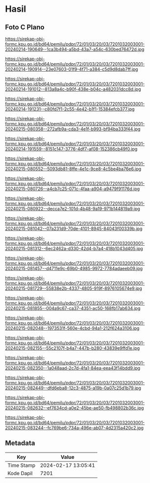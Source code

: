 # Hasil

## Foto C Plano

https://sirekap-obj-formc.kpu.go.id/bd64/pemilu/pdpr/72/01/03/20/03/7201032003001-20240214-190649--1ca3b494-a5bd-43a7-a54c-630bed76472d.jpg

https://sirekap-obj-formc.kpu.go.id/bd64/pemilu/pdpr/72/01/03/20/03/7201032003001-20240214-190914--23e07603-01f9-4f71-a384-c5d9d8dab7ff.jpg

https://sirekap-obj-formc.kpu.go.id/bd64/pemilu/pdpr/72/01/03/20/03/7201032003001-20240214-191012--813a8a4c-b90f-438e-b04c-a482031dcc8d.jpg

https://sirekap-obj-formc.kpu.go.id/bd64/pemilu/pdpr/72/01/03/20/03/7201032003001-20240214-191231--c80fd7f1-2c55-4e42-b1f1-15384efcb377.jpg

https://sirekap-obj-formc.kpu.go.id/bd64/pemilu/pdpr/72/01/03/20/03/7201032003001-20240215-080358--272afb9a-cda3-4e1f-b993-bf94ba333f44.jpg

https://sirekap-obj-formc.kpu.go.id/bd64/pemilu/pdpr/72/01/03/20/03/7201032003001-20240214-191559--8151c147-3776-4df7-af08-152386cb49f0.jpg

https://sirekap-obj-formc.kpu.go.id/bd64/pemilu/pdpr/72/01/03/20/03/7201032003001-20240215-080552--5093db81-8ffe-4e1c-9ce8-4c5be4ba76e6.jpg

https://sirekap-obj-formc.kpu.go.id/bd64/pemilu/pdpr/72/01/03/20/03/7201032003001-20240215-080726--a4cb7c25-071c-4faa-a904-a9479f91176d.jpg

https://sirekap-obj-formc.kpu.go.id/bd64/pemilu/pdpr/72/01/03/20/03/7201032003001-20240215-080922--decca7e2-101d-4b48-9a19-971b144819a9.jpg

https://sirekap-obj-formc.kpu.go.id/bd64/pemilu/pdpr/72/01/03/20/03/7201032003001-20240215-081042--07a231d9-70de-4101-8945-84043f00339b.jpg

https://sirekap-obj-formc.kpu.go.id/bd64/pemilu/pdpr/72/01/03/20/03/7201032003001-20240215-081312--6ec2462a-d330-42d4-b7a4-418b1043d405.jpg

https://sirekap-obj-formc.kpu.go.id/bd64/pemilu/pdpr/72/01/03/20/03/7201032003001-20240215-081457--d4711e9c-69b0-4985-9972-7784adaeeb09.jpg

https://sirekap-obj-formc.kpu.go.id/bd64/pemilu/pdpr/72/01/03/20/03/7201032003001-20240215-081729--55838e2b-4337-4805-919f-8976105674e9.jpg

https://sirekap-obj-formc.kpu.go.id/bd64/pemilu/pdpr/72/01/03/20/03/7201032003001-20240215-081855--004a9c67-ca37-4351-ac50-168fb17ab634.jpg

https://sirekap-obj-formc.kpu.go.id/bd64/pemilu/pdpr/72/01/03/20/03/7201032003001-20240215-082048--1973531f-560e-4cbd-94a1-212f624a3106.jpg

https://sirekap-obj-formc.kpu.go.id/bd64/pemilu/pdpr/72/01/03/20/03/7201032003001-20240215-082155--55c2107f-b4a7-447b-b280-43839e9ffd1e.jpg

https://sirekap-obj-formc.kpu.go.id/bd64/pemilu/pdpr/72/01/03/20/03/7201032003001-20240215-082350--1a048aad-2c7d-4fa1-84ea-eea43f14bdd9.jpg

https://sirekap-obj-formc.kpu.go.id/bd64/pemilu/pdpr/72/01/03/20/03/7201032003001-20240215-082449--dfd6eba8-12c3-4875-a19b-0a07c25d1b79.jpg

https://sirekap-obj-formc.kpu.go.id/bd64/pemilu/pdpr/72/01/03/20/03/7201032003001-20240215-082632--ef7634cd-a0e2-45be-ae50-fb498802b36c.jpg

https://sirekap-obj-formc.kpu.go.id/bd64/pemilu/pdpr/72/01/03/20/03/7201032003001-20240215-083244--fc769be6-734a-496e-ab07-4d2315a420c2.jpg


## Metadata

| Key        | Value               |
| ---------- | ------------------- |
| Time Stamp | 2024-02-17 13:05:41 |
| Kode Dapil | 7201                |



